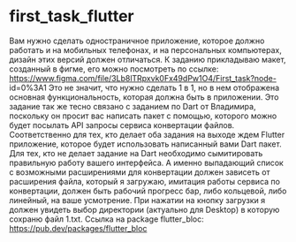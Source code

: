 # first_task_flutter
Вам нужно сделать одностраничное приложение, которое должно работать и на мобильных телефонах, и на персональных компьютерах, дизайн этих версий должен отличаться. К заданию прикладываю макет, созданный в фигме, его можно посмотреть по ссылке:
https://www.figma.com/file/3Lb8lTRpxvk0Fx49dPw1O4/First_task?node- id=0%3A1
Это не значит, что нужно сделать 1 в 1, но в нем отображена основная функциональность, которая должна быть в приложении.
Это задание так же тесно связано с заданием по Dart от Владимира, поскольку он просит вас написать пакет с помощью, которого можно будет посылать API запросы сервиса конвертации файлов. Соответственно для тех, кто делает оба задания на выходе ждем Flutter приложение, которое будет использовать написанный вами Dart пакет.
Для тех, кто не делает задание на Dart необходимо сымитировать правильную работу вашего интерфейса. А именно выпадающий список с возможными расширениями для конвертации должен зависеть от расширения файла, который я загружаю, имитация работы сервиса по конвертации, должен быть рабочий прогресс бар, либо кольцевой, либо линейный, на ваше усмотрение. При нажатии на кнопку загрузки я должен увидеть выбор директории (актуально для Desktop) в которую сохраню файл 1.txt.
Ссылка на package flutter_bloc: https://pub.dev/packages/flutter_bloc
